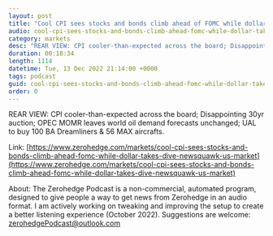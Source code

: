 ```yaml
---
layout: post
title: "Cool CPI sees stocks and bonds climb ahead of FOMC while dollar takes a dive - Newsquawk US Market Wrap"
audio: cool-cpi-sees-stocks-and-bonds-climb-ahead-fomc-while-dollar-takes-dive-newsquawk-us-market-0
category: markets
desc: "REAR VIEW: CPI cooler-than-expected across the board; Disappointing 30yr auction; OPEC MOMR leaves world oil demand forecasts unchanged; UAL to buy 100 BA Dreamliners &amp; 56 MAX aircrafts."
duration: 00:18:34
length: 1114
datetime: Tue, 13 Dec 2022 21:14:00 +0000
tags: podcast
guid: cool-cpi-sees-stocks-and-bonds-climb-ahead-fomc-while-dollar-takes-dive-newsquawk-us-market-0
order: 0
---
```

REAR VIEW: CPI cooler-than-expected across the board; Disappointing 30yr auction; OPEC MOMR leaves world oil demand forecasts unchanged; UAL to buy 100 BA Dreamliners &amp; 56 MAX aircrafts.

Link: [https://www.zerohedge.com/markets/cool-cpi-sees-stocks-and-bonds-climb-ahead-fomc-while-dollar-takes-dive-newsquawk-us-market](https://www.zerohedge.com/markets/cool-cpi-sees-stocks-and-bonds-climb-ahead-fomc-while-dollar-takes-dive-newsquawk-us-market)

About: The Zerohedge Podcast is a non-commercial, automated program, designed to give people a way to get news from Zerohedge in an audio format.  I am actively working on tweaking and improving the setup to create a better listening experience (October 2022).  Suggestions are welcome: [zerohedgePodcast@outlook.com](mailto:zerohedgePodcast@outlook.com)